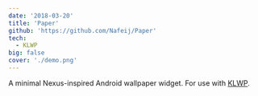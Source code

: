 ```yaml
---
date: '2018-03-20'
title: 'Paper'
github: 'https://github.com/Nafeij/Paper'
tech:
  - KLWP
big: false
cover: './demo.png'
---
```


A minimal Nexus-inspired Android wallpaper widget. For use with [KLWP](https://play.google.com/store/apps/details?id=org.kustom.wallpaper).